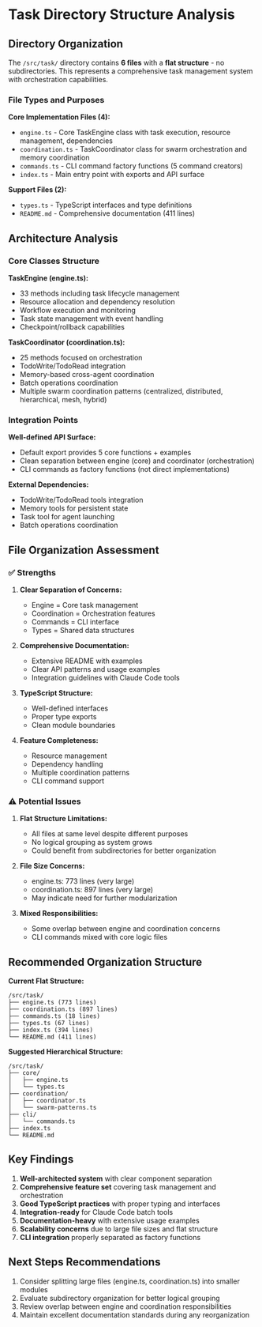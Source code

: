 # Task Directory Structure Analysis

## Directory Organization

The `/src/task/` directory contains **6 files** with a **flat structure** - no subdirectories. This represents a comprehensive task management system with orchestration capabilities.

### File Types and Purposes

**Core Implementation Files (4):**
- `engine.ts` - Core TaskEngine class with task execution, resource management, dependencies
- `coordination.ts` - TaskCoordinator class for swarm orchestration and memory coordination
- `commands.ts` - CLI command factory functions (5 command creators)
- `index.ts` - Main entry point with exports and API surface

**Support Files (2):**
- `types.ts` - TypeScript interfaces and type definitions
- `README.md` - Comprehensive documentation (411 lines)

## Architecture Analysis

### Core Classes Structure

**TaskEngine (engine.ts):**
- 33 methods including task lifecycle management
- Resource allocation and dependency resolution
- Workflow execution and monitoring
- Task state management with event handling
- Checkpoint/rollback capabilities

**TaskCoordinator (coordination.ts):**
- 25 methods focused on orchestration
- TodoWrite/TodoRead integration
- Memory-based cross-agent coordination
- Batch operations coordination
- Multiple swarm coordination patterns (centralized, distributed, hierarchical, mesh, hybrid)

### Integration Points

**Well-defined API Surface:**
- Default export provides 5 core functions + examples
- Clean separation between engine (core) and coordinator (orchestration)
- CLI commands as factory functions (not direct implementations)

**External Dependencies:**
- TodoWrite/TodoRead tools integration
- Memory tools for persistent state
- Task tool for agent launching
- Batch operations coordination

## File Organization Assessment

### ✅ Strengths

1. **Clear Separation of Concerns:**
   - Engine = Core task management
   - Coordination = Orchestration features
   - Commands = CLI interface
   - Types = Shared data structures

2. **Comprehensive Documentation:**
   - Extensive README with examples
   - Clear API patterns and usage examples
   - Integration guidelines with Claude Code tools

3. **TypeScript Structure:**
   - Well-defined interfaces
   - Proper type exports
   - Clean module boundaries

4. **Feature Completeness:**
   - Resource management
   - Dependency handling
   - Multiple coordination patterns
   - CLI command support

### ⚠️ Potential Issues

1. **Flat Structure Limitations:**
   - All files at same level despite different purposes
   - No logical grouping as system grows
   - Could benefit from subdirectories for better organization

2. **File Size Concerns:**
   - engine.ts: 773 lines (very large)
   - coordination.ts: 897 lines (very large)
   - May indicate need for further modularization

3. **Mixed Responsibilities:**
   - Some overlap between engine and coordination concerns
   - CLI commands mixed with core logic files

## Recommended Organization Structure

**Current Flat Structure:**
```
/src/task/
├── engine.ts (773 lines)
├── coordination.ts (897 lines)
├── commands.ts (18 lines)
├── types.ts (67 lines)
├── index.ts (394 lines)
└── README.md (411 lines)
```

**Suggested Hierarchical Structure:**
```
/src/task/
├── core/
│   ├── engine.ts
│   └── types.ts
├── coordination/
│   ├── coordinator.ts
│   └── swarm-patterns.ts
├── cli/
│   └── commands.ts
├── index.ts
└── README.md
```

## Key Findings

1. **Well-architected system** with clear component separation
2. **Comprehensive feature set** covering task management and orchestration
3. **Good TypeScript practices** with proper typing and interfaces
4. **Integration-ready** for Claude Code batch tools
5. **Documentation-heavy** with extensive usage examples
6. **Scalability concerns** due to large file sizes and flat structure
7. **CLI integration** properly separated as factory functions

## Next Steps Recommendations

1. Consider splitting large files (engine.ts, coordination.ts) into smaller modules
2. Evaluate subdirectory organization for better logical grouping
3. Review overlap between engine and coordination responsibilities
4. Maintain excellent documentation standards during any reorganization
